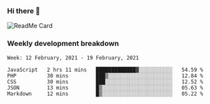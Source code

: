 ### Hi there 👋

<!--
**itzcy/itzcy** is a ✨ _special_ ✨ repository because its `README.md` (this file) appears on your GitHub profile.

Here are some ideas to get you started:

- 🔭 I’m currently working on ...
- 🌱 I’m currently learning ...
- 👯 I’m looking to collaborate on ...
- 🤔 I’m looking for help with ...
- 💬 Ask me about ...
- 📫 How to reach me: ...
- 😄 Pronouns: ...
- ⚡ Fun fact: ...
-->
![ReadMe Card](https://github-readme-stats.vercel.app/api?username=itzcy&show_icons=true&title_color=2d3198&icon_color=797cb8&text_color=24292e&bg_color=f6f8fa)

### Weekly development breakdown
<!--START_SECTION:waka-->
```text
Week: 12 February, 2021 - 19 February, 2021

JavaScript   2 hrs 11 mins   █████████████▓░░░░░░░░░░░   54.59 % 
PHP          30 mins         ███▒░░░░░░░░░░░░░░░░░░░░░   12.84 % 
CSS          30 mins         ███░░░░░░░░░░░░░░░░░░░░░░   12.52 % 
JSON         13 mins         █▒░░░░░░░░░░░░░░░░░░░░░░░   05.63 % 
Markdown     12 mins         █▒░░░░░░░░░░░░░░░░░░░░░░░   05.22 % 
```
<!--END_SECTION:waka-->
